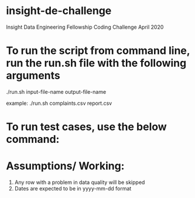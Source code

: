 # insight-de-challenge
Insight Data Engineering Fellowship Coding Challenge April 2020


# To run the script from command line, run the run.sh file with the following arguments
  ./run.sh input-file-name output-file-name
  
  example: ./run.sh complaints.csv report.csv



# To run test cases, use the below command:



# Assumptions/ Working:
1) Any row with a problem in data quality will be skipped
2) Dates are expected to be in yyyy-mm-dd format
